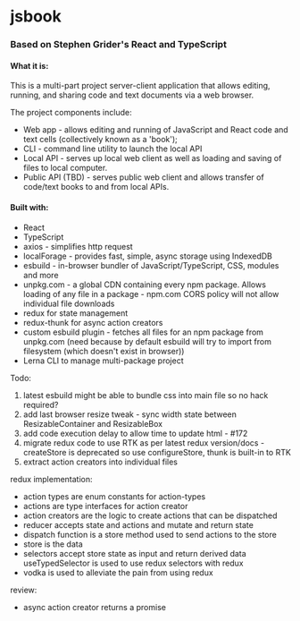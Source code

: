 # jsbook

### Based on Stephen Grider's React and TypeScript

#### What it is:

This is a multi-part project server-client application that allows editing, running, and sharing code and text documents via a web browser.

The project components include:

- Web app - allows editing and running of JavaScript and React code and text cells (collectively known as a 'book');
- CLI - command line utility to launch the local API
- Local API - serves up local web client as well as loading and saving of files to local computer.
- Public API (TBD) - serves public web client and allows transfer of code/text books to and from local APIs.

#### Built with:

- React
- TypeScript
- axios - simplifies http request
- localForage - provides fast, simple, async storage using IndexedDB
- esbuild - in-browser bundler of JavaScript/TypeScript, CSS, modules and more
- unpkg.com - a global CDN containing every npm package. Allows loading of any file in a package - npm.com CORS policy will not allow individual file downloads
- redux for state management
- redux-thunk for async action creators
- custom esbuild plugin - fetches all files for an npm package from unpkg.com (need because by default esbuild will try to import from filesystem (which doesn't exist in browser))
- Lerna CLI to manage multi-package project

Todo:

1. latest esbuild might be able to bundle css into main file so no hack required?
2. add last browser resize tweak - sync width state between ResizableContainer and ResizableBox
3. add code execution delay to allow time to update html - #172
4. migrate redux code to use RTK as per latest redux version/docs - createStore is deprecated so use configureStore, thunk is built-in to RTK
5. extract action creators into individual files

redux implementation:

- action types are enum constants for action-types
- actions are type interfaces for action creator
- action creators are the logic to create actions that can be dispatched
- reducer accepts state and actions and mutate and return state
- dispatch function is a store method used to send actions to the store
- store is the data
- selectors accept store state as input and return derived data
  useTypedSelector is used to use redux selectors with redux
- vodka is used to alleviate the pain from using redux

review:

- async action creator returns a promise

